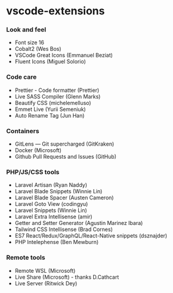 # vscode-extensions

### Look and feel

- Font size 16
- Cobalt2 (Wes Bos)
- VSCode Great Icons (Emmanuel Beziat)
- Fluent Icons (Miguel Solorio)

### Code care

- Prettier - Code formatter (Prettier)
- Live SASS Compiler (Glenn Marks)
- Beautify CSS (michelemelluso)
- Emmet Live (Yurii Semeniuk)
- Auto Rename Tag (Jun Han)

### Containers

- GitLens — Git supercharged (GitKraken)
- Docker (Microsoft)
- Github Pull Requests and Issues (GitHub)

### PHP/JS/CSS tools

- Laravel Artisan (Ryan Naddy)
- Laravel Blade Snippets (Winnie Lin)
- Laravel Blade Spacer (Austen Cameron)
- Laravel Goto View (codingyu)
- Laravel Snippets (Winnie Lin)
- Laravel Extra Intellisense (amir)
- Getter and Setter Generator (Agustin Marinez Ibara)
- Tailwind CSS Intellisense (Brad Cornes)
- ES7 React/Redux/GraphQL/React-Native snippets (dsznajder)
- PHP Intelephense (Ben Mewburn)

### Remote tools

- Remote WSL (Microsoft)
- Live Share (Microsoft) - thanks D.Cathcart
- Live Server (Ritwick Dey)
